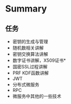 # Summary



## 任务


+ 密钥的生成与管理
+ 随机数相关讲解
+ 密钥交换算法讲解
+ 数字证书讲解，X509证书*
+ 国密SSL过程讲解
+ PRF KDF函数讲解
+ JWT
+ 分布式微服务
+ RPC
+ 微服务中其他的一些技术
